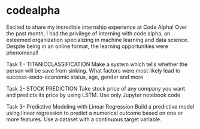 # codealpha
Excited to share my incredible internship experience at Code Alpha! Over the past month, I had the privilege of interning with code alpha, an esteemed organization specializing in machine learning and data science. Despite being in an online format, the learning opportunities were phenomenal!

Task 1 -
TITANICCLASSIFICATION
Make a system which tells whether the person will be save
from sinking. What factors were most likely lead to
success-socio-economic status, age, gender and more

Task 2-
STOCK PREDICTION
Take stock price of any company you want and predicts its price
by using LSTM. Use only Jupyter notebook code

Task 3-
Predictive Modeling with  Linear Regression
Build a predictive model using linear regression to predict a numerical
outcome based on one or more features. Use a dataset with a
continuous target variable.
